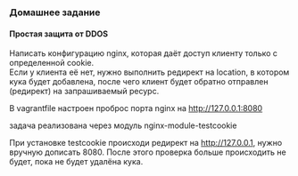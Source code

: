 ### Домашнее задание
#### Простая защита от DDOS

Написать конфигурацию nginx, которая даёт доступ клиенту только с определенной cookie.  
Если у клиента её нет, нужно выполнить редирект на location, в котором кука будет добавлена, после чего клиент будет обратно отправлен (редирект) на запрашиваемый ресурс.  


В vagrantfile настроен проброс порта nginx на http://127.0.0.1:8080

задача реализована через модуль nginx-module-testcookie  


При установке testcookie происходи редирект на http://127.0.0.1, нужно вручную дописать 8080. После этого проверка больше происходить не будет, пока не будет удалёна кука.
